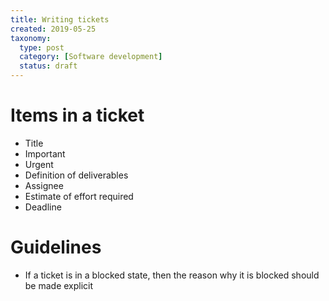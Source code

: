 ```yaml
---
title: Writing tickets
created: 2019-05-25
taxonomy:
  type: post
  category: [Software development]
  status: draft
---
```


# Items in a ticket
* Title
* Important
* Urgent
* Definition of deliverables
* Assignee
* Estimate of effort required
* Deadline

# Guidelines
* If a ticket is in a blocked state, then the reason why it is blocked should be made explicit
